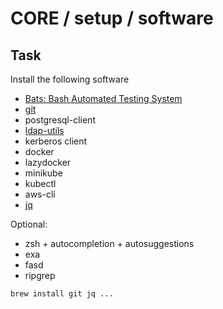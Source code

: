 # CORE / setup / software


## Task
Install the following software
- [Bats: Bash Automated Testing System](https://github.com/sstephenson/bats#installing-bats-from-source)
- [git]()
- postgresql-client
- [ldap-utils](https://github.com/bindle/ldap-utils#source-code)
- kerberos client
- docker
- lazydocker
- minikube
- kubectl
- aws-cli
- [jq](https://stedolan.github.io/jq/)



Optional:
- zsh + autocompletion + autosuggestions
- exa
- fasd
- ripgrep

```
brew install git jq ...

```
